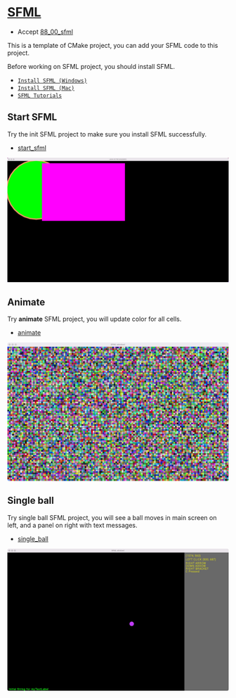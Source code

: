 # [SFML](https://www.sfml-dev.org/)

- Accept [88_00_sfml](https://classroom.github.com/a/lmBlzeTZ)

This is a template of CMake project, you can add your SFML code to this project.

Before working on SFML project, you should install SFML.

- [`Install SFML (Windows)`](https://docs.google.com/document/d/1D8KcG9w_2JPD_hhBAxI_PQgN9tQmc3JdQppGjX18rA0/edit?usp=sharing)
- [`Install SFML (Mac)`](https://docs.google.com/document/d/1x1n6g70OMr4AjLbf73KOd5mDQu-2EU29XKltka4jQ5g/edit?usp=sharing)
- [`SFML Tutorials`](https://www.sfml-dev.org/tutorials/2.5/)


## Start SFML

Try the init SFML project to make sure you install SFML successfully.

- [start_sfml](start_sfml/main.cpp)

![start_sfml](start_sfml/start_sfml.png)


## Animate

Try **animate** SFML project, you will update color for all cells.

- [animate](animate/main.cpp)
 
![animate](animate/animate.png)


## Single ball

Try single ball SFML project, you will see a ball moves in main screen on left, and a panel on right with text messages.

- [single_ball](single_ball)

![single_ball](single_ball/single_ball.png)
